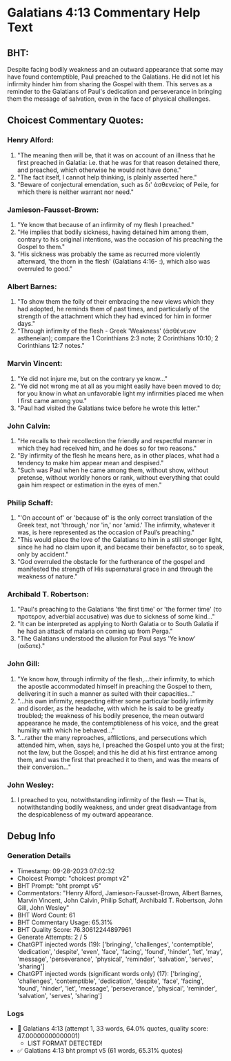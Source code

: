 # Galatians 4:13 Commentary Help Text

## BHT:
Despite facing bodily weakness and an outward appearance that some may have found contemptible, Paul preached to the Galatians. He did not let his infirmity hinder him from sharing the Gospel with them. This serves as a reminder to the Galatians of Paul's dedication and perseverance in bringing them the message of salvation, even in the face of physical challenges.

## Choicest Commentary Quotes:
### Henry Alford:
1. "The meaning then will be, that it was on account of an illness that he first preached in Galatia: i.e. that he was for that reason detained there, and preached, which otherwise he would not have done."
2. "The fact itself, I cannot help thinking, is plainly asserted here."
3. "Beware of conjectural emendation, such as δι' ἀσθενείας of Peile, for which there is neither warrant nor need."

### Jamieson-Fausset-Brown:
1. "Ye know that because of an infirmity of my flesh I preached." 
2. "He implies that bodily sickness, having detained him among them, contrary to his original intentions, was the occasion of his preaching the Gospel to them."
3. "His sickness was probably the same as recurred more violently afterward, 'the thorn in the flesh' (Galatians 4:16- :), which also was overruled to good."

### Albert Barnes:
1. "To show them the folly of their embracing the new views which they had adopted, he reminds them of past times, and particularly of the strength of the attachment which they had evinced for him in former days."
2. "Through infirmity of the flesh - Greek 'Weakness' (ἀσθένειαν astheneian); compare the 1 Corinthians 2:3 note; 2 Corinthians 10:10; 2 Corinthians 12:7 notes."

### Marvin Vincent:
1. "Ye did not injure me, but on the contrary ye know..."
2. "Ye did not wrong me at all as you might easily have been moved to do; for you know in what an unfavorable light my infirmities placed me when I first came among you."
3. "Paul had visited the Galatians twice before he wrote this letter."

### John Calvin:
1. "He recalls to their recollection the friendly and respectful manner in which they had received him, and he does so for two reasons."
2. "By infirmity of the flesh he means here, as in other places, what had a tendency to make him appear mean and despised."
3. "Such was Paul when he came among them, without show, without pretense, without worldly honors or rank, without everything that could gain him respect or estimation in the eyes of men."

### Philip Schaff:
1. "'On account of' or 'because of' is the only correct translation of the Greek text, not 'through,' nor 'in,' nor 'amid.' The infirmity, whatever it was, is here represented as the occasion of Paul’s preaching."
2. "This would place the love of the Galatians to him in a still stronger light, since he had no claim upon it, and became their benefactor, so to speak, only by accident."
3. "God overruled the obstacle for the furtherance of the gospel and manifested the strength of His supernatural grace in and through the weakness of nature."

### Archibald T. Robertson:
1. "Paul's preaching to the Galatians 'the first time' or 'the former time' (το προτερον, adverbial accusative) was due to sickness of some kind..."
2. "It can be interpreted as applying to North Galatia or to South Galatia if he had an attack of malaria on coming up from Perga."
3. "The Galatians understood the allusion for Paul says 'Ye know' (οιδατε)."

### John Gill:
1. "Ye know how, through infirmity of the flesh,...their infirmity, to which the apostle accommodated himself in preaching the Gospel to them, delivering it in such a manner as suited with their capacities..." 
2. "...his own infirmity, respecting either some particular bodily infirmity and disorder, as the headache, with which he is said to be greatly troubled; the weakness of his bodily presence, the mean outward appearance he made, the contemptibleness of his voice, and the great humility with which he behaved..." 
3. "...rather the many reproaches, afflictions, and persecutions which attended him, when, says he, I preached the Gospel unto you at the first; not the law, but the Gospel; and this he did at his first entrance among them, and was the first that preached it to them, and was the means of their conversion..."

### John Wesley:
1. I preached to you, notwithstanding infirmity of the flesh — That is, notwithstanding bodily weakness, and under great disadvantage from the despicableness of my outward appearance.


## Debug Info
### Generation Details
- Timestamp: 09-28-2023 07:02:32
- Choicest Prompt: "choicest prompt v2"
- BHT Prompt: "bht prompt v5"
- Commentators: "Henry Alford, Jamieson-Fausset-Brown, Albert Barnes, Marvin Vincent, John Calvin, Philip Schaff, Archibald T. Robertson, John Gill, John Wesley"
- BHT Word Count: 61
- BHT Commentary Usage: 65.31%
- BHT Quality Score: 76.30612244897961
- Generate Attempts: 2 / 5
- ChatGPT injected words (19):
	['bringing', 'challenges', 'contemptible', 'dedication', 'despite', 'even', 'face', 'facing', 'found', 'hinder', 'let', 'may', 'message', 'perseverance', 'physical', 'reminder', 'salvation', 'serves', 'sharing']
- ChatGPT injected words (significant words only) (17):
	['bringing', 'challenges', 'contemptible', 'dedication', 'despite', 'face', 'facing', 'found', 'hinder', 'let', 'message', 'perseverance', 'physical', 'reminder', 'salvation', 'serves', 'sharing']

### Logs
- 🔄 Galatians 4:13 (attempt 1, 33 words, 64.0% quotes, quality score: 47.00000000000001) 
	- LIST FORMAT DETECTED!
- ✅ Galatians 4:13 bht prompt v5 (61 words, 65.31% quotes)